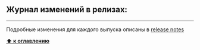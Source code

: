 <a id="релизы"></a>

## Журнал изменений в релизах:

---

  Подробные изменения для каждого выпуска описаны в [release notes](https://github.com/../../releases)

**[⬆ к оглавлению](#Оглавление)**


<!-- release 0.5.6
   Добавили :
     *
     *
     *
     *
release 1.0.1
   Добавили :
     *
     *
     *
     * -->
